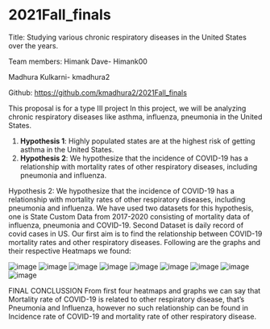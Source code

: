 # 2021Fall_finals

Title: Studying various chronic respiratory diseases in the United States over the years.

Team members:
Himank Dave- Himank00

Madhura Kulkarni- kmadhura2

Github: https://github.com/kmadhura2/2021Fall_finals

This proposal is for a type III project
In this project, we will be analyzing chronic respiratory diseases like asthma, influenza, pneumonia in the United States.

1) **Hypothesis 1**: Highly populated states are at the highest risk of getting asthma in the United States.
2) **Hypothesis 2**: We hypothesize that the incidence of COVID-19 has a relationship with mortality rates of other respiratory diseases, including pneumonia and influenza.


Hypothesis 2: We hypothesize that the incidence of COVID-19 has a relationship with mortality rates of other respiratory diseases, including pneumonia and influenza.
We have used two datasets for this hypothesis, one is State Custom Data from 2017-2020 consisting of mortality data of influenza, pneumonia and COVID-19. Second Dataset is daily record of covid cases in US.
Our first aim is to find the relationship between COVID-19 mortality rates and other respiratory diseases.
Following are the graphs and their respective Heatmaps we found:
                 
![image](https://user-images.githubusercontent.com/89708116/145724063-c0703f70-7aa3-4403-8892-1ca3a49f3d28.png)
![image](https://user-images.githubusercontent.com/89708116/145724068-4081f282-48fd-4200-8737-18760713d963.png)
![image](https://user-images.githubusercontent.com/89708116/145724076-52296bbb-b7ec-4050-b5b1-95bcdbbbc943.png)
![image](https://user-images.githubusercontent.com/89708116/145724078-b12763b4-de6f-40ae-8d14-c23a81f8d732.png)
![image](https://user-images.githubusercontent.com/89708116/145724083-bbc5d6d1-2a3d-48ef-b731-554b78adc3c0.png)
![image](https://user-images.githubusercontent.com/89708116/145724088-fd62befa-ee40-49bf-a6c6-2f6c6691d0b1.png)
![image](https://user-images.githubusercontent.com/89708116/145724089-9ecc8548-c721-42d9-9814-59b8e61f15db.png)
![image](https://user-images.githubusercontent.com/89708116/145724092-ce43a12f-a48c-417b-b5a4-48f5af775644.png)
![image](https://user-images.githubusercontent.com/89708116/145724098-f6bc73c3-a2aa-4a53-ac58-ba4383cdc979.png)

 
FINAL CONCLUSSION
From first four heatmaps and graphs we can say that Mortality rate of COVID-19 is related to other respiratory disease, that’s Pneumonia and Influenza, however no such relationship can be found in Incidence rate of COVID-19 and mortality rate of other respiratory disease.


